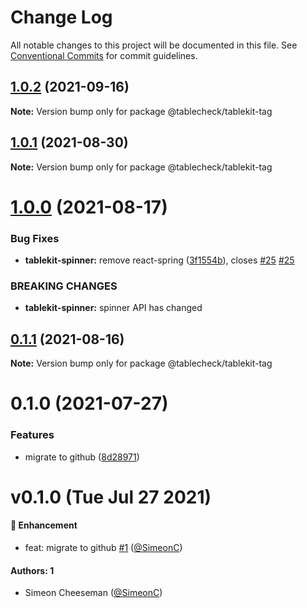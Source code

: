 # Change Log

All notable changes to this project will be documented in this file.
See [Conventional Commits](https://conventionalcommits.org) for commit guidelines.

## [1.0.2](https://github.com/tablecheck/tablekit/compare/@tablecheck/tablekit-tag@1.0.1...@tablecheck/tablekit-tag@1.0.2) (2021-09-16)

**Note:** Version bump only for package @tablecheck/tablekit-tag





## [1.0.1](https://github.com/tablecheck/tablekit/compare/@tablecheck/tablekit-tag@1.0.0...@tablecheck/tablekit-tag@1.0.1) (2021-08-30)

**Note:** Version bump only for package @tablecheck/tablekit-tag





# [1.0.0](https://github.com/tablecheck/tablekit/compare/@tablecheck/tablekit-tag@0.1.1...@tablecheck/tablekit-tag@1.0.0) (2021-08-17)


### Bug Fixes

* **tablekit-spinner:** remove react-spring ([3f1554b](https://github.com/tablecheck/tablekit/commit/3f1554b5624ae39ea68f146224a157d297813522)), closes [#25](https://github.com/tablecheck/tablekit/issues/25) [#25](https://github.com/tablecheck/tablekit/issues/25)


### BREAKING CHANGES

* **tablekit-spinner:** spinner API has changed





## [0.1.1](https://github.com/tablecheck/tablekit/compare/@tablecheck/tablekit-tag@0.1.0...@tablecheck/tablekit-tag@0.1.1) (2021-08-16)

**Note:** Version bump only for package @tablecheck/tablekit-tag





# 0.1.0 (2021-07-27)


### Features

* migrate to github ([8d28971](https://github.com/tablecheck/tablekit/commit/8d28971175010fcb2a3cd9c48a749e7af1bdc9f9))





# v0.1.0 (Tue Jul 27 2021)

#### 🚀 Enhancement

- feat: migrate to github [#1](https://github.com/tablecheck/tablekit/pull/1) ([@SimeonC](https://github.com/SimeonC))

#### Authors: 1

- Simeon Cheeseman ([@SimeonC](https://github.com/SimeonC))
